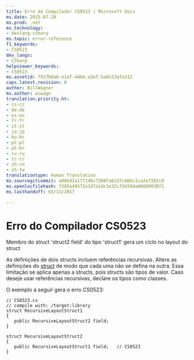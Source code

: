 ```yaml
---
title: Erro do Compilador CS0523 | Microsoft Docs
ms.date: 2015-07-20
ms.prod: .net
ms.technology:
- devlang-csharp
ms.topic: error-reference
f1_keywords:
- CS0523
dev_langs:
- CSharp
helpviewer_keywords:
- CS0523
ms.assetid: f91fb0ab-e1ef-4d6d-a3ef-5adc53a7e312
caps.latest.revision: 8
author: BillWagner
ms.author: wiwagn
translation.priority.ht:
- cs-cz
- de-de
- es-es
- fr-fr
- it-it
- ja-jp
- ko-kr
- pl-pl
- pt-br
- ru-ru
- tr-tr
- zh-cn
- zh-tw
translationtype: Human Translation
ms.sourcegitcommit: a06bd2a17f1d6c7308fa6337c866c1ca2e7281c0
ms.openlocfilehash: f385a49571e1d7a1dc1e32cf5b59da60609038f1
ms.lasthandoff: 03/13/2017

---
```

# <a name="compiler-error-cs0523"></a>Erro do Compilador CS0523
Membro do struct 'struct2 field' do tipo 'struct1' gera um ciclo no layout do struct  
  
 As definições de dois structs incluem referências recursivas. Altere as definições do [struct](../../../csharp/language-reference/keywords/struct.md) de modo que cada uma não se defina na outra. Essa limitação se aplica apenas a structs, pois structs são tipos de valor. Caso deseje usar referências recursivas, declare os tipos como classes.  
  
 O exemplo a seguir gera o erro CS0523:  
  
```  
// CS0523.cs  
// compile with: /target:library  
struct RecursiveLayoutStruct1  
{  
   public RecursiveLayoutStruct2 field;  
}  
  
struct RecursiveLayoutStruct2  
{  
   public RecursiveLayoutStruct1 field;   // CS0523  
}  
```
